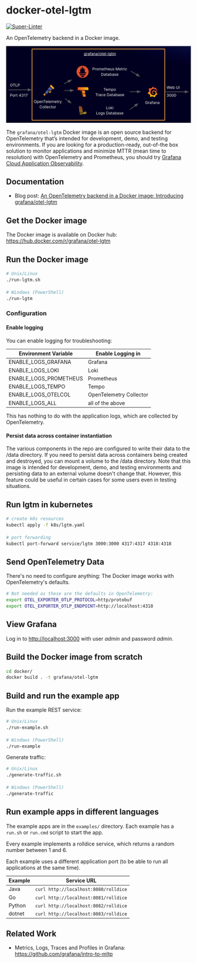 # docker-otel-lgtm

[![Super-Linter](https://github.com/grafana/docker-otel-lgtm/actions/workflows/super-linter.yml/badge.svg)](https://github.com/marketplace/actions/super-linter)

An OpenTelemetry backend in a Docker image.

![Components included in the Docker image: OpenTelemetry collector, Prometheus, Tempo, Loki, Grafana](img/overview.png)

The `grafana/otel-lgtm` Docker image is an open source backend for OpenTelemetry that’s intended for development, demo,
and testing environments.
If you are looking for a production-ready, out-of-the box solution to monitor applications and minimize
MTTR (mean time to resolution) with OpenTelemetry and Prometheus,
you should try [Grafana Cloud Application Observability](https://grafana.com/products/cloud/application-observability/).

## Documentation

* Blog post: [An OpenTelemetry backend in a Docker image: Introducing grafana/otel-lgtm](https://grafana.com/blog/2024/03/13/an-opentelemetry-backend-in-a-docker-image-introducing-grafana/otel-lgtm/)

## Get the Docker image

The Docker image is available on Docker hub: <https://hub.docker.com/r/grafana/otel-lgtm>

## Run the Docker image

```sh
# Unix/Linux
./run-lgtm.sh

# Windows (PowerShell)
./run-lgtm
```

### Configuration

#### Enable logging

You can enable logging for troubleshooting:

| Environment Variable   | Enable Logging in       |
|------------------------|-------------------------|
| ENABLE_LOGS_GRAFANA    | Grafana                 |
| ENABLE_LOGS_LOKI       | Loki                    |
| ENABLE_LOGS_PROMETHEUS | Prometheus              |
| ENABLE_LOGS_TEMPO      | Tempo                   |
| ENABLE_LOGS_OTELCOL    | OpenTelemetry Collector |
| ENABLE_LOGS_ALL        | all of the above        |

This has nothing to do with the application logs, which are collected by OpenTelemetry.

#### Persist data across container instantiation

The various components in the repo are configured to write their data to the /data
directory. If you need to persist data across containers being created and destroyed,
you can mount a volume to the /data directory. Note that this image is intended for
development, demo, and testing environments and persisting data to an external volume
doesn't change that. However, this feature could be useful in certain cases for
some users even in testing situations.

## Run lgtm in kubernetes

```sh
# create k8s resources
kubectl apply -f k8s/lgtm.yaml

# port forwarding
kubectl port-forward service/lgtm 3000:3000 4317:4317 4318:4318
```

## Send OpenTelemetry Data

There's no need to configure anything: The Docker image works with OpenTelemetry's defaults.

```sh
# Not needed as these are the defaults in OpenTelemetry:
export OTEL_EXPORTER_OTLP_PROTOCOL=http/protobuf
export OTEL_EXPORTER_OTLP_ENDPOINT=http://localhost:4318
```

## View Grafana

Log in to [http://localhost:3000](http://localhost:3000) with user _admin_ and password _admin_.

## Build the Docker image from scratch

```sh
cd docker/
docker build . -t grafana/otel-lgtm
```

## Build and run the example app

Run the example REST service:

```sh
# Unix/Linux
./run-example.sh

# Windows (PowerShell)
./run-example
```

Generate traffic:

```sh
# Unix/Linux
./generate-traffic.sh

# Windows (PowerShell)
./generate-traffic
```

## Run example apps in different languages

The example apps are in the `examples/` directory.
Each example has a `run.sh` or `run.cmd` script to start the app.

Every example implements a rolldice service, which returns a random number between 1 and 6.

Each example uses a different application port (to be able to run all applications at the same time).

| Example | Service URL                           |
|---------|---------------------------------------|
| Java    | `curl http://localhost:8080/rolldice` |
| Go      | `curl http://localhost:8081/rolldice` |
| Python  | `curl http://localhost:8082/rolldice` |
| dotnet  | `curl http://localhost:8083/rolldice` |

## Related Work

* Metrics, Logs, Traces and Profiles in Grafana: <https://github.com/grafana/intro-to-mltp>
